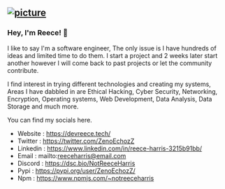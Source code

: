 [![picture](https://i.imgur.com/93m4BWT.png)](https://techonaut.tech/)
---

### Hey, I'm Reece! 👋

I like to say I'm a software engineer, The only issue is I have hundreds of ideas and limited time to do them. I start a project and 2 weeks later start another however I will come back to past projects or let the community contribute.

I find interest in trying different technologies and creating my systems, Areas I have dabbled in are Ethical Hacking, Cyber Security, Networking, Encryption, Operating systems, Web Development, Data Analysis, Data Storage and much more.

You can find my socials here.
- Website : https://devreece.tech/
- Twitter : https://twitter.com/ZenoEchozZ
- Linkedin : https://www.linkedin.com/in/reece-harris-3215b91bb/
- Email : mailto:reeceharris@email.com
- Discord : https://dsc.bio/NotReeceHarris
- Pypi : https://pypi.org/user/ZenoEchozZ/
- Npm : https://www.npmjs.com/~notreeceharris
